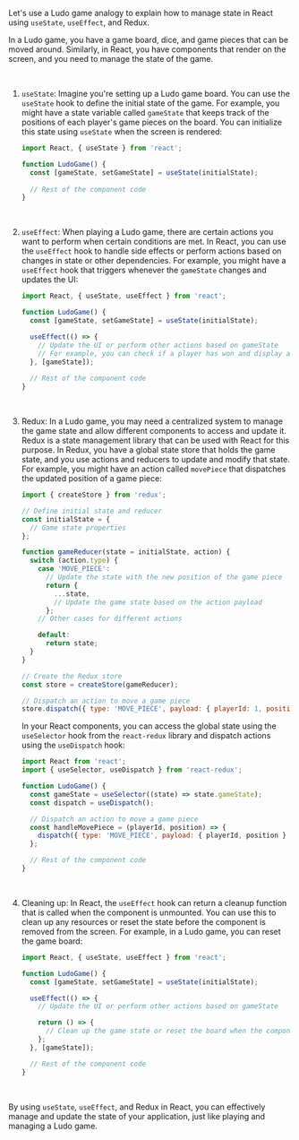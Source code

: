  Let's use a Ludo game analogy to explain how to manage state in React using `useState`, `useEffect`, and Redux.

In a Ludo game, you have a game board, dice, and game pieces that can be moved around. Similarly, in React, you have components that render on the screen, and you need to manage the state of the game.

<br />

1. `useState`:
Imagine you're setting up a Ludo game board. You can use the `useState` hook to define the initial state of the game. For example, you might have a state variable called `gameState` that keeps track of the positions of each player's game pieces on the board. You can initialize this state using `useState` when the screen is rendered:

    ```jsx
    import React, { useState } from 'react';
    
    function LudoGame() {
      const [gameState, setGameState] = useState(initialState);
      
      // Rest of the component code
    }
    ```
<br />

2. `useEffect`:
When playing a Ludo game, there are certain actions you want to perform when certain conditions are met. In React, you can use the `useEffect` hook to handle side effects or perform actions based on changes in state or other dependencies. For example, you might have a `useEffect` hook that triggers whenever the `gameState` changes and updates the UI:

    ```jsx
    import React, { useState, useEffect } from 'react';
    
    function LudoGame() {
      const [gameState, setGameState] = useState(initialState);
    
      useEffect(() => {
        // Update the UI or perform other actions based on gameState
        // For example, you can check if a player has won and display a message
      }, [gameState]);
      
      // Rest of the component code
    }
    ```
<br />

3. Redux:
  In a Ludo game, you may need a centralized system to manage the game state and allow different components to access and update it. Redux is a state management library that can be used with React for this purpose.
  In Redux, you have a global state store that holds the game state, and you use actions and reducers to update and modify that state. For example, you might have an action called `movePiece` that dispatches the updated position of a game piece:

    ```jsx
    import { createStore } from 'redux';
    
    // Define initial state and reducer
    const initialState = {
      // Game state properties
    };
    
    function gameReducer(state = initialState, action) {
      switch (action.type) {
        case 'MOVE_PIECE':
          // Update the state with the new position of the game piece
          return {
            ...state,
            // Update the game state based on the action payload
          };
        // Other cases for different actions
    
        default:
          return state;
      }
    }
    
    // Create the Redux store
    const store = createStore(gameReducer);
    
    // Dispatch an action to move a game piece
    store.dispatch({ type: 'MOVE_PIECE', payload: { playerId: 1, position: 5 } });
    ```

    In your React components, you can access the global state using the `useSelector` hook from the `react-redux` library and dispatch actions using the `useDispatch` hook:

    ```jsx
    import React from 'react';
    import { useSelector, useDispatch } from 'react-redux';
    
    function LudoGame() {
      const gameState = useSelector((state) => state.gameState);
      const dispatch = useDispatch();
    
      // Dispatch an action to move a game piece
      const handleMovePiece = (playerId, position) => {
        dispatch({ type: 'MOVE_PIECE', payload: { playerId, position } });
      };
    
      // Rest of the component code
    }
    ```
<br />

4. Cleaning up:
    In React, the `useEffect` hook can return a cleanup function that is called when the component is unmounted. You can use this to clean up any resources or reset the state before the component is removed from the screen. For example, in a Ludo game, you can reset the game board:

    ```jsx
    import React, { useState, useEffect } from 'react';
    
    function LudoGame() {
      const [gameState, setGameState] = useState(initialState);
    
      useEffect(() => {
        // Update the UI or perform other actions based on gameState
    
        return () => {
          // Clean up the game state or reset the board when the component is unmounted
        };
      }, [gameState]);
    
      // Rest of the component code
    }
    ```
<br />

By using `useState`, `useEffect`, and Redux in React, you can effectively manage and update the state of your application, just like playing and managing a Ludo game.
